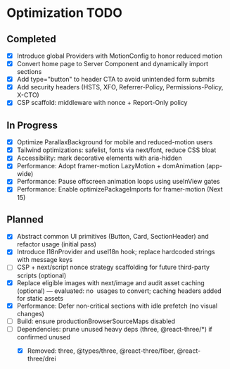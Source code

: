 # Optimization TODO

## Completed
- [x] Introduce global Providers with MotionConfig to honor reduced motion
- [x] Convert home page to Server Component and dynamically import sections
- [x] Add type="button" to header CTA to avoid unintended form submits
- [x] Add security headers (HSTS, XFO, Referrer-Policy, Permissions-Policy, X-CTO)
- [x] CSP scaffold: middleware with nonce + Report-Only policy

## In Progress
- [x] Optimize ParallaxBackground for mobile and reduced-motion users
- [x] Tailwind optimizations: safelist, fonts via next/font, reduce CSS bloat
- [x] Accessibility: mark decorative elements with aria-hidden
- [x] Performance: Adopt framer-motion LazyMotion + domAnimation (app-wide)
- [x] Performance: Pause offscreen animation loops using useInView gates
- [x] Performance: Enable optimizePackageImports for framer-motion (Next 15)

## Planned
- [x] Abstract common UI primitives (Button, Card, SectionHeader) and refactor usage (initial pass)
- [x] Introduce I18nProvider and useI18n hook; replace hardcoded strings with message keys
- [ ] CSP + next/script nonce strategy scaffolding for future third-party scripts (optional)
- [x] Replace eligible images with next/image and audit asset caching (optional) — evaluated: no <img> usages to convert; caching headers added for static assets
- [x] Performance: Defer non-critical sections with idle prefetch (no visual changes)
- [ ] Build: ensure productionBrowserSourceMaps disabled
- [ ] Dependencies: prune unused heavy deps (three, @react-three/*) if confirmed unused
  - [x] Removed: three, @types/three, @react-three/fiber, @react-three/drei


